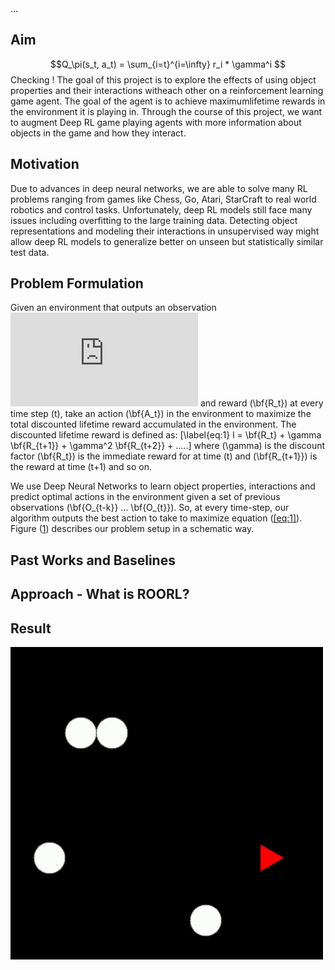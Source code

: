 
<head>
       ...
       <script type="text/x-mathjax-config"> MathJax.Hub.Config({ TeX: { equationNumbers: { autoNumber: "all" } } }); </script>
       <script type="text/x-mathjax-config">
         MathJax.Hub.Config({
           tex2jax: {
             inlineMath: [ ['$','$'], ["\\(","\\)"] ],
             processEscapes: true
           }
         });
       </script>
       <script src="https://cdn.mathjax.org/mathjax/latest/MathJax.js?config=TeX-AMS-MML_HTMLorMML" type="text/javascript"></script>
</head>


## Aim
$$Q_\pi(s_t, a_t) = \sum_{i=t}^{i=\infty} r_i * \gamma^i $$
Checking !
The goal of this project is to explore the effects of using object properties and their interactions witheach other on a reinforcement learning game agent. The goal of the agent is to achieve maximumlifetime rewards in the environment it is playing in. Through the course of this project, we want to augment Deep RL game playing agents with more information about objects in the game and how they interact.

## Motivation
Due to advances in deep neural networks, we are able to solve many RL problems ranging from games like Chess, Go, Atari, StarCraft to real world robotics and control tasks. Unfortunately, deep RL models still face many issues including overfitting to the large training data. Detecting object representations and modeling their interactions in unsupervised way might allow deep RL models to generalize better on unseen but statistically similar test data.

## Problem Formulation
Given an environment that outputs an observation ![observation](https://latex.codecogs.com/gif.latex?%5Cbf%7BO_t%7D) and reward \(\bf{R_t}\) at every time step \(t\), take an action \(\bf{A_t}\) in the environment to maximize the total discounted lifetime reward accumulated in the environment. The discounted lifetime reward is defined as: \[\label{eq:1} l = \bf{R_t} + \gamma \bf{R_{t+1}} + \gamma^2 \bf{R_{t+2}} + .....\] where \(\gamma\) is the discount factor \(\bf{R_t}\) is the immediate reward for at time \(t\) and \(\bf{R_{t+1}}\) is the reward at time \(t+1\) and so on.

We use Deep Neural Networks to learn object properties, interactions and predict optimal actions in the environment given a set of previous observations \(\bf{O_{t-k}} ... \bf{O_{t}}\). So, at every time-step, our algorithm outputs the best action to take to maximize equation ([\[eq:1\]](#eq:1)). Figure ([1](#fig:1)) describes our problem setup in a schematic way.

## Past Works and Baselines

## Approach - What is ROORL?

## Result
![Video](dqn_video.gif)

